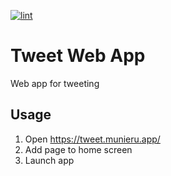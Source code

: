 [![lint](https://github.com/munierujp/tweet-web-app/actions/workflows/lint.yml/badge.svg)](https://github.com/munierujp/tweet-web-app/actions/workflows/lint.yml)

# Tweet Web App

Web app for tweeting

## Usage

1. Open https://tweet.munieru.app/
2. Add page to home screen
3. Launch app
